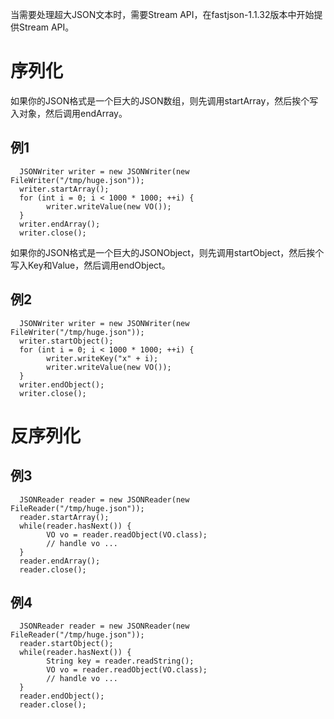 当需要处理超大JSON文本时，需要Stream API，在fastjson-1.1.32版本中开始提供Stream API。

# 序列化
如果你的JSON格式是一个巨大的JSON数组，则先调用startArray，然后挨个写入对象，然后调用endArray。
## 例1
      JSONWriter writer = new JSONWriter(new FileWriter("/tmp/huge.json"));
      writer.startArray();
      for (int i = 0; i < 1000 * 1000; ++i) {
            writer.writeValue(new VO());
      }
      writer.endArray();
      writer.close();

如果你的JSON格式是一个巨大的JSONObject，则先调用startObject，然后挨个写入Key和Value，然后调用endObject。
## 例2
      JSONWriter writer = new JSONWriter(new FileWriter("/tmp/huge.json"));
      writer.startObject();
      for (int i = 0; i < 1000 * 1000; ++i) {
            writer.writeKey("x" + i);
            writer.writeValue(new VO());
      }
      writer.endObject();
      writer.close();

# 反序列化
## 例3      

      JSONReader reader = new JSONReader(new FileReader("/tmp/huge.json"));
      reader.startArray();
      while(reader.hasNext()) {
            VO vo = reader.readObject(VO.class);
            // handle vo ...
      }
      reader.endArray();
      reader.close();

## 例4

      JSONReader reader = new JSONReader(new FileReader("/tmp/huge.json"));
      reader.startObject();
      while(reader.hasNext()) {
            String key = reader.readString();
            VO vo = reader.readObject(VO.class);
            // handle vo ...
      }
      reader.endObject();
      reader.close();